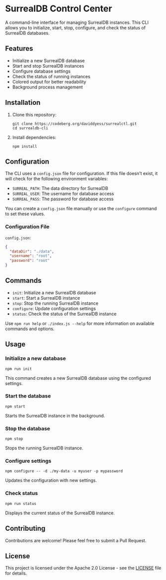 # SurrealDB Control Center

A command-line interface for managing SurrealDB instances. This CLI allows you to initialize, start, stop, configure, and check the status of SurrealDB databases.

## Features

- Initialize a new SurrealDB database
- Start and stop SurrealDB instances
- Configure database settings
- Check the status of running instances
- Colored output for better readability
- Background process management

## Installation

1. Clone this repository:
   ```
   git clone https://codeberg.org/daviddyess/surrealctl.git
   cd surrealdb-cli
   ```

2. Install dependencies:
   ```
   npm install
   ```

## Configuration

The CLI uses a `config.json` file for configuration. If this file doesn't exist, it will check for the following environment variables:

- `SURREAL_PATH`: The data directory for SurrealDB
- `SURREAL_USER`: The username for database access
- `SURREAL_PASS`: The password for database access

You can create a `config.json` file manually or use the `configure` command to set these values.

### Configuration File

`config.json`:

```json
{
  "dataDir": "./data",
  "username": "root",
  "password": "root"
}
```

## Commands

- `init`: Initialize a new SurrealDB database
- `start`: Start a SurrealDB instance
- `stop`: Stop the running SurrealDB instance
- `configure`: Update configuration settings
- `status`: Check the status of the SurrealDB instance

Use `npm run help` or `./index.js --help` for more information on available commands and options.

## Usage

### Initialize a new database

```
npm run init
```

This command creates a new SurrealDB database using the configured settings.

### Start the database

```
npm start
```

Starts the SurrealDB instance in the background.

### Stop the database

```
npm stop
```

Stops the running SurrealDB instance.

### Configure settings

```
npm configure -- -d ./my-data -u myuser -p mypassword
```

Updates the configuration with new settings.

### Check status

```
npm run status
```

Displays the current status of the SurrealDB instance.

## Contributing

Contributions are welcome! Please feel free to submit a Pull Request.

## License

This project is licensed under the Apache 2.0 License - see the [LICENSE](LICENSE) file for details.
